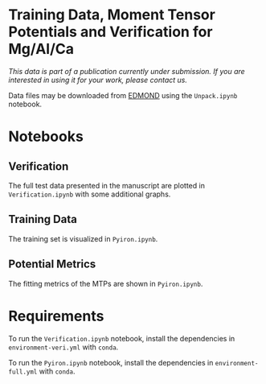 # Training Data, Moment Tensor Potentials and Verification for Mg/Al/Ca

*This data is part of a publication currently under submission.  If you are interested in using it for your work, please contact us.*

Data files may be downloaded from [EDMOND](https://doi.org/10.17617/3.DYLLSS) using the `Unpack.ipynb` notebook.

# Notebooks

## Verification

The full test data presented in the manuscript are plotted in `Verification.ipynb` with some additional graphs.

## Training Data

The training set is visualized in `Pyiron.ipynb`.

## Potential Metrics

The fitting metrics of the MTPs are shown in `Pyiron.ipynb`.

# Requirements

To run the `Verification.ipynb` notebook, install the dependencies in `environment-veri.yml` with `conda`.

To run the `Pyiron.ipynb` notebook, install the dependencies in `environment-full.yml` with `conda`.
